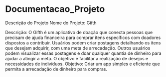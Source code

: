 # Documentacao_Projeto

Descrição do Projeto
Nome do Projeto: Gifth

Descrição: O Gifth é um aplicativo de doação que conecta pessoas que precisam de ajuda financeira para comprar itens específicos com doadores dispostos a contribuir. 
Usuários podem criar postagens detalhando os itens que desejam adquirir, com uma meta de arrecadação. Outros usuários podem visualizar essas postagens e doar qualquer quantia de dinheiro para ajudar a atingir a meta.
O objetivo é facilitar a realização de desejos e necessidades de indivíduos.
Objetivo: Criar um app simples e eficiente que permita a arrecadação de dinheiro para compras.

